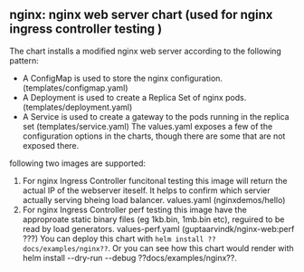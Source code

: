 ## nginx: nginx web server chart (used for nginx ingress controller testing )

The chart installs a modified nginx web server according to the following pattern:

* A ConfigMap is used to store the nginx configuration. (templates/configmap.yaml)
* A Deployment is used to create a Replica Set of nginx pods. (templates/deployment.yaml)
* A Service is used to create a gateway to the pods running in the replica set (templates/service.yaml)
The values.yaml exposes a few of the configuration options in the charts, though there are some that are not exposed there.

following two images are supported:
1) For nginx Ingress Controller funcitonal testing this image will return the actual IP of the webserver iteself. It helps to confirm which servier actually serving bheing load balancer.
values.yaml (nginxdemos/hello)
2) For nginx Ingress Controller perf testing this image have the approproate static binary files (eg 1kb.bin, 1mb.bin etc), reguired to be read by load generators. 
values-perf.yaml (guptaarvindk/nginx-web:perf ???)
You can deploy this chart with `helm install ??docs/examples/nginx??`. Or you can see how this chart would render with helm install --dry-run --debug ??docs/examples/nginx??.